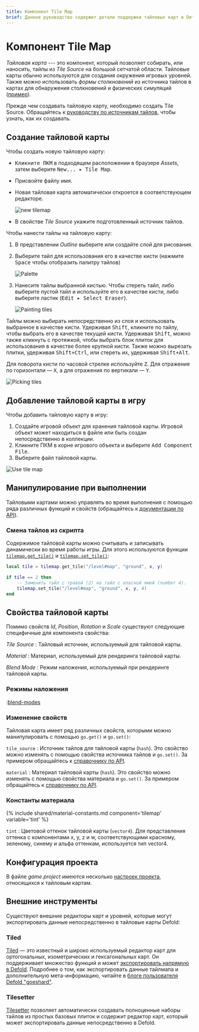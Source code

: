 ```yaml
---
title: Компонент Tile Map
brief: Данное руководство содержит детали поддержки тайловых карт в Defold.
---
```


# Компонент Tile Map

*Тайловая карта* --- это компонент, который позволяет собирать, или наносить, тайлы из *Tile Source* на большой сетчатой области. Тайловые карты обычно используются для создания окружения игровых уровней. Также можно использовать *формы столкновений* из источника тайлов в картах для обнаружения столкновений и физических симуляций ([пример](/examples/tilemap/collisions/)).

Прежде чем создавать тайловую карту, необходимо создать Tile Source. Обращайтесь к [руководству по источникам тайлов](/manuals/tilesource), чтобы узнать, как их создавать.

## Создание тайловой карты

Чтобы создать новую тайловую карту:

- <kbd>Кликните ПКМ</kbd> в подходящем расположении в браузере *Assets*, затем выберите <kbd>New... ▸ Tile Map</kbd>.
- Присвойте файлу имя.
- Новая тайловая карта автоматически откроется в соответствующем редакторе.

  ![new tilemap](images/tilemap/tilemap.png)

- В свойстве *Tile Source* укажите подготовленный источник тайлов.

Чтобы нанести тайлы на тайловую карту:

1. В представлении *Outline* выберите или создайте *слой* для рисования.
2. Выберите тайл для использования его в качестве кисти (нажмите <kbd>Space</kbd> чтобы отобразить палитру тайлов)

   ![Palette](images/tilemap/palette.png)

3. Нанесите тайлы выбранной кистью. Чтобы стереть тайл, либо выберите пустой тайл и используйте его в качестве кисти, либо выберите ластик (<kbd>Edit ▸ Select Eraser</kbd>).

   ![Painting tiles](images/tilemap/paint_tiles.png)

Тайлы можно выбирать непосредственно из слоя и использовать выбранное в качестве кисти. Удерживая <kbd>Shift</kbd>, кликните по тайлу, чтобы выбрать его в качестве текущей кисти. Удерживая <kbd>Shift</kbd>, можно также кликнуть с протяжкой, чтобы выбрать блок плиток для использования в качестве более крупной кисти. Также можно вырезать плитки, удерживая <kbd>Shift+Ctrl</kbd>, или стереть их, удерживая <kbd>Shift+Alt</kbd>.

Для поворота кисти по часовой стрелке используйте <kbd>Z</kbd>. Для отражения по горизонтали — <kbd>X</kbd>, а для отражения по вертикали — <kbd>Y</kbd>.

![Picking tiles](images/tilemap/pick_tiles.png)

## Добавление тайловой карты в игру

Чтобы добавить тайловую карту в игру:

1. Создайте игровой объект для хранения тайловой карты. Игровой объект может находиться в файле или быть создан непосредственно в коллекции.
2. Кликните ПКМ в корне игрового объекта и выберите <kbd>Add Component File</kbd>.
3. Выберите файл тайловой карты.

![Use tile map](images/tilemap/use_tilemap.png)

## Манипулирование при выполнении

Тайловыми картами можно управлять во время выполнения с помощью ряда различных функций и свойств (обращайтесь к [документации по API](/ref/tilemap/)).

### Смена тайлов из скрипта

Содержимое тайловой карты можно считывать и записывать динамически во время работы игры. Для этого используются функции [`tilemap.get_tile()`](/ref/tilemap/#tilemap.get_tile) и [`tilemap.set_tile()`](/ref/tilemap/#tilemap.set_tile):

```lua
local tile = tilemap.get_tile("/level#map", "ground", x, y)

if tile == 2 then
    -- Заменить тайл с травой (2) на тайл с опасной ямой (number 4).
    tilemap.set_tile("/level#map", "ground", x, y, 4)
end
```

## Свойства тайловой карты

Помимо свойств *Id*, *Position*, *Rotation* и *Scale* существуют следующие специфичные для компонента свойства:

*Tile Source*
: Тайловый источник, используемый для тайловой карты.

*Material*
: Материал, используемый для рендеринга тайловой карты.

*Blend Mode*
: Режим наложения, используемый при рендеринге тайловой карты.

### Режимы наложения
:[blend-modes](../shared/blend-modes.md)

### Изменение свойств

Тайловая карта имеет ряд различных свойств, которыми можно манипулировать с помощью `go.get()` и `go.set()`:

`tile_source`
: Источник тайлов для тайловой карты (`hash`). Это свойство можно изменять с помощью свойства источника тайлов и `go.set()`. За примером обращайтесь к [справочнику по API](/ref/tilemap/#tile_source).

`material`
: Материал тайловой карты (`hash`). Это свойство можно изменять с помощью свойства материала и `go.set()`. За примером обращайтесь к [справочнику по API](/ref/tilemap/#material).

### Константы материала

{% include shared/material-constants.md component='tilemap' variable='tint' %}

`tint`
: Цветовой оттенок тайловой карты (`vector4`). Для представления оттенка с компонентами x, y, z и w, соответствующими красному, зеленому, синему и альфа оттенкам, используется тип vector4.

## Конфигурация проекта

В файле *game.project* имеются несколько [настроек проекта](/manuals/project-settings#tilemap), относящихся к тайловым картам.

## Внешние инструменты

Существуют внешние редакторы карт и уровней, которые могут экспортировать данные непосредственно в тайловые карты Defold:

### Tiled

[Tiled](https://www.mapeditor.org/) — это известный и широко используемый редактор карт для ортогональных, изометрических и гексагональных карт. Он поддерживает множество функций и может [экспортировать напрямую в Defold](https://doc.mapeditor.org/en/stable/manual/export-defold/). Подробнее о том, как экспортировать данные тайлмапа и дополнительную мета-информацию, читайте в [блоге пользователя Defold "goeshard"](https://goeshard.org/2025/01/01/using-tiled-object-layers-with-defold-tilemaps/).


### Tilesetter

[Tilesetter](https://www.tilesetter.org/docs/exporting#defold) позволяет автоматически создавать полноценные наборы тайлов из простых базовых плиток и содержит редактор карт, который может экспортировать данные непосредственно в Defold.

